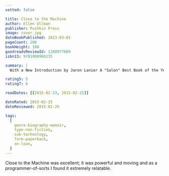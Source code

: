 ```yaml
---
vetted: false

title: Close to the Machine
author: Ellen Ullman
publisher: Pushkin Press
image: cover.jpg
dateBookPublished: 2013-03-01
pageCount: 208
bookHeight: 198
goodreadsReviewId: 1208977669
isbn13: 9781908968135

summary: |
  With a New Introduction by Jaron Lanier A "Salon" Best Book of the Year In 1997, the computer was still a relatively new tool-—a sleek and unforgiving machine that was beyond the grasp of most users. With intimate and unflinching detail, software engineer Ellen Ullman examines the strange ecstasy of being at the forefront of the predominantly male technological revolution, and the difficulty of translating the inherent messiness of human life into artful and efficient code. "Close to the Machine" is an elegant and revelatory mediation on the dawn of the digital era.

rating5: 5
rating7: 6

readDates: [[2015-02-23, 2015-02-25]]

dateRated: 2015-02-25
dateReviewed: 2015-02-25

tags:
  [
    genre-biography-memoir,
    type-non-fiction,
    sub-technology,
    form-paperback,
    on-loan,
  ]
---
```


Close to the Machine was excellent; it was powerful and moving and as a programmer-of-sorts I found it extremely relatable.

